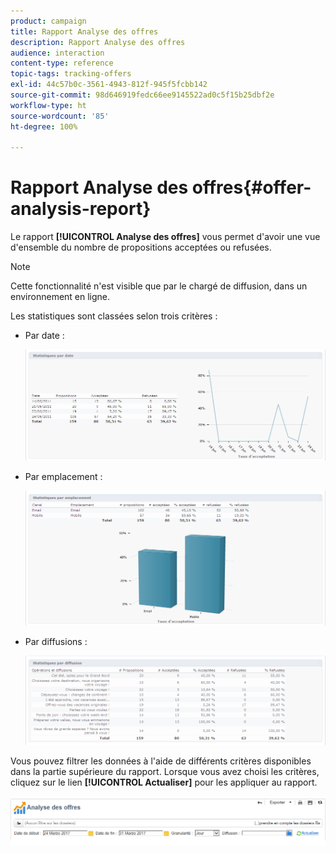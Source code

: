 ```yaml
---
product: campaign
title: Rapport Analyse des offres
description: Rapport Analyse des offres
audience: interaction
content-type: reference
topic-tags: tracking-offers
exl-id: 44c57b0c-3561-4943-812f-945f5fcbb142
source-git-commit: 98d646919fedc66ee9145522ad0c5f15b25dbf2e
workflow-type: ht
source-wordcount: '85'
ht-degree: 100%

---
```


# Rapport Analyse des offres{#offer-analysis-report}

Le rapport **[!UICONTROL Analyse des offres]** vous permet d&#39;avoir une vue d&#39;ensemble du nombre de propositions acceptées ou refusées.

>[!NOTE]
>
>Cette fonctionnalité n&#39;est visible que par le chargé de diffusion, dans un environnement en ligne.

Les statistiques sont classées selon trois critères :

* Par date :

   ![](assets/offer_report_perdate.png)

* Par emplacement :

   ![](assets/offer_report_perspaces.png)

* Par diffusions :

   ![](assets/offer_report_perdeliveries.png)

Vous pouvez filtrer les données à l&#39;aide de différents critères disponibles dans la partie supérieure du rapport. Lorsque vous avez choisi les critères, cliquez sur le lien **[!UICONTROL Actualiser]** pour les appliquer au rapport.

![](assets/offer_report_criteria.png)
